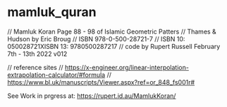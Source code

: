 # mamluk_quran
// Mamluk Koran Page 88 - 98 of Islamic Geometric Patters
// Thames & Hudson by Eric Broug
// ISBN 978-0-500-28721-7
// ISBN 10: 050028721XISBN 13: 9780500287217
// code by Rupert Russell February 7th - 13th 2022 v012

// reference sites
// https://x-engineer.org/linear-interpolation-extrapolation-calculator/#formula
// https://www.bl.uk/manuscripts/Viewer.aspx?ref=or_848_fs001r#


See Work in prgress at: https://rupert.id.au/MamlukKoran/
